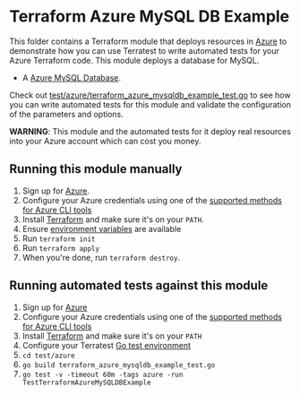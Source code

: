 # Terraform Azure MySQL DB Example

This folder contains a Terraform module that deploys resources in [Azure](https://azure.microsoft.com/) to demonstrate how you can use Terratest to write automated tests for your Azure Terraform code.
This module deploys a database for MySQL.

- A [Azure MySQL Database](https://azure.microsoft.com/services/mysql/).

Check out [test/azure/terraform_azure_mysqldb_example_test.go](./../../../test/azure/terraform_azure_mysqldb_example_test.go) to see how you can write automated tests for this module and validate the configuration of the parameters and options. 

**WARNING**: This module and the automated tests for it deploy real resources into your Azure account which can cost you money. 

## Running this module manually
1. Sign up for [Azure](https://azure.microsoft.com/).
1. Configure your Azure credentials using one of the [supported methods for Azure CLI
   tools](https://docs.microsoft.com/en-us/cli/azure/azure-cli-configuration?view=azure-cli-latest)
1. Install [Terraform](https://www.terraform.io/) and make sure it's on your `PATH`.
1. Ensure [environment variables](../README.md#review-environment-variables) are available
1. Run `terraform init`
1. Run `terraform apply`
1. When you're done, run `terraform destroy`.


## Running automated tests against this module
1. Sign up for [Azure](https://azure.microsoft.com/)
1. Configure your Azure credentials using one of the [supported methods for Azure CLI
   tools](https://docs.microsoft.com/en-us/cli/azure/azure-cli-configuration?view=azure-cli-latest)
1. Install [Terraform](https://www.terraform.io/) and make sure it's on your `PATH`
1. Configure your Terratest [Go test environment](../README.md) 
1. `cd test/azure`
1. `go build terraform_azure_mysqldb_example_test.go`
1. `go test -v -timeout 60m -tags azure -run TestTerraformAzureMySQLDBExample`

